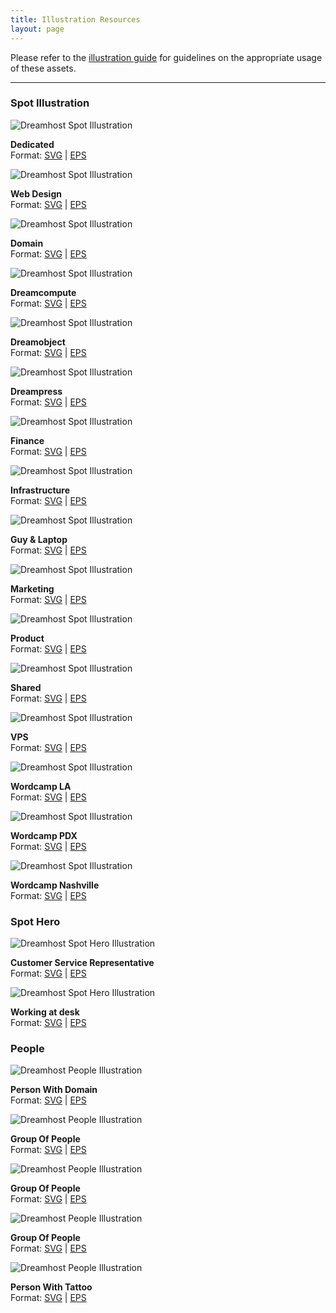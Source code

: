 ```yaml
---
title: Illustration Resources
layout: page
---
```


<p class="t-4">Please refer to the <a href="{{site.baseurl}}/marketing/illustrationguide/">illustration guide</a> for guidelines on the appropriate usage of these assets.</p>

<hr />

<div class="u-clearfix">
	<h3 class="m-bottom-2">Spot Illustration</h3>
	<div class="g-1_4">
		<img class="m-bottom-0 p-bottom-0" src="{{site.baseurl}}/assets/images/illustration/resource/spot/s-ill-dedicated.svg" alt="Dreamhost Spot Illustration" />
		<p class="p-2 bg-c-g100 t-center"><strong>Dedicated</strong><br /> Format: <a href="{{site.baseurl}}/assets/images/illustration/resource/spot/s-ill-dedicated.svg" download>SVG</a> | <a href="{{site.baseurl}}/assets/images/illustration/resource/spot/s-ill-dedicated.eps" download>EPS</a></p>
	</div>
	<div class="g-1_4">
		<img class="m-bottom-0 p-bottom-0" src="{{site.baseurl}}/assets/images/illustration/resource/spot/s-ill-design.svg" alt="Dreamhost Spot Illustration" />
		<p class="p-2 bg-c-g100 t-center"><strong>Web Design</strong><br /> Format: <a href="{{site.baseurl}}/assets/images/illustration/resource/spot/s-ill-design.svg" download>SVG</a> | <a href="{{site.baseurl}}/assets/images/illustration/resource/spot/s-ill-design.eps" download>EPS</a></p>
	</div>
	<div class="g-1_4">
		<img class="m-bottom-0 p-bottom-0" src="{{site.baseurl}}/assets/images/illustration/resource/spot/s-ill-domain.svg" alt="Dreamhost Spot Illustration" />
		<p class="p-2 bg-c-g100 t-center"><strong>Domain</strong><br /> Format: <a href="{{site.baseurl}}/assets/images/illustration/resource/spot/s-ill-domain.svg" download>SVG</a> | <a href="{{site.baseurl}}/assets/images/illustration/resource/spot/s-ill-domain.eps" download>EPS</a></p>
	</div>
	<div class="g-1_4">
		<img class="m-bottom-0 p-bottom-0" src="{{site.baseurl}}/assets/images/illustration/resource/spot/s-ill-dreamcompute.svg" alt="Dreamhost Spot Illustration" />
		<p class="p-2 bg-c-g100 t-center"><strong>Dreamcompute</strong><br /> Format: <a href="{{site.baseurl}}/assets/images/illustration/resource/spot/s-ill-dreamcompute.svg" download>SVG</a> | <a href="{{site.baseurl}}/assets/images/illustration/resource/spot/s-ill-dreamcompute.eps" download>EPS</a></p>
	</div>
</div>
<div class="u-clearfix">
	<div class="g-1_4">
		<img class="m-bottom-0 p-bottom-0" src="{{site.baseurl}}/assets/images/illustration/resource/spot/s-ill-dreamobject.svg" alt="Dreamhost Spot Illustration" />
		<p class="p-2 bg-c-g100 t-center"><strong>Dreamobject</strong><br /> Format: <a href="{{site.baseurl}}/assets/images/illustration/resource/spot/s-ill-dreamobject.svg" download>SVG</a> | <a href="{{site.baseurl}}/assets/images/illustration/resource/spot/s-ill-dreamobject.eps" download>EPS</a></p>
	</div>
	<div class="g-1_4">
		<img class="m-bottom-0 p-bottom-0" src="{{site.baseurl}}/assets/images/illustration/resource/spot/s-ill-dreampress.svg" alt="Dreamhost Spot Illustration" />
		<p class="p-2 bg-c-g100 t-center"><strong>Dreampress</strong><br /> Format: <a href="{{site.baseurl}}/assets/images/illustration/resource/spot/s-ill-dreampress.svg" download>SVG</a> | <a href="{{site.baseurl}}/assets/images/illustration/resource/spot/s-ill-dreampress.eps" download>EPS</a></p>
	</div>
	<div class="g-1_4">
		<img class="m-bottom-0 p-bottom-0" src="{{site.baseurl}}/assets/images/illustration/resource/spot/s-ill-finance.svg" alt="Dreamhost Spot Illustration" />
		<p class="p-2 bg-c-g100 t-center"><strong>Finance</strong><br /> Format: <a href="{{site.baseurl}}/assets/images/illustration/resource/spot/s-ill-finance.svg" download>SVG</a> | <a href="{{site.baseurl}}/assets/images/illustration/resource/spot/s-ill-finance.eps" download>EPS</a></p>
	</div>
	<div class="g-1_4">
		<img class="m-bottom-0 p-bottom-0" src="{{site.baseurl}}/assets/images/illustration/resource/spot/s-ill-infrastructure.svg" alt="Dreamhost Spot Illustration" />
		<p class="p-2 bg-c-g100 t-center"><strong>Infrastructure</strong><br /> Format: <a href="{{site.baseurl}}/assets/images/illustration/resource/spot/s-ill-infrastructure.svg" download>SVG</a> | <a href="{{site.baseurl}}/assets/images/illustration/resource/spot/s-ill-infrastructure.eps" download>EPS</a></p>
	</div>
</div>
<div class="u-clearfix">
	<div class="g-1_4">
		<img class="m-bottom-0 p-bottom-0" src="{{site.baseurl}}/assets/images/illustration/resource/spot/s-ill-laptop.svg" alt="Dreamhost Spot Illustration" />
		<p class="p-2 bg-c-g100 t-center"><strong>Guy &amp; Laptop</strong><br /> Format: <a href="{{site.baseurl}}/assets/images/illustration/resource/spot/s-ill-laptop.svg" download>SVG</a> | <a href="{{site.baseurl}}/assets/images/illustration/resource/spot/s-ill-laptop.eps" download>EPS</a></p>
	</div>
	<div class="g-1_4">
		<img class="m-bottom-0 p-bottom-0" src="{{site.baseurl}}/assets/images/illustration/resource/spot/s-ill-marketing.svg" alt="Dreamhost Spot Illustration" />
		<p class="p-2 bg-c-g100 t-center"><strong>Marketing</strong><br /> Format: <a href="{{site.baseurl}}/assets/images/illustration/resource/spot/s-ill-marketing.svg" download>SVG</a> | <a href="{{site.baseurl}}/assets/images/illustration/resource/spot/s-ill-marketing.eps" download>EPS</a></p>
	</div>
	<div class="g-1_4">
		<img class="m-bottom-0 p-bottom-0" src="{{site.baseurl}}/assets/images/illustration/resource/spot/s-ill-product.svg" alt="Dreamhost Spot Illustration" />
		<p class="p-2 bg-c-g100 t-center"><strong>Product</strong><br /> Format: <a href="{{site.baseurl}}/assets/images/illustration/resource/spot/s-ill-product.svg" download>SVG</a> | <a href="{{site.baseurl}}/assets/images/illustration/resource/spot/s-ill-product.eps" download>EPS</a></p>
	</div>
	<div class="g-1_4">
		<img class="m-bottom-0 p-bottom-0" src="{{site.baseurl}}/assets/images/illustration/resource/spot/s-ill-shared.svg" alt="Dreamhost Spot Illustration" />
		<p class="p-2 bg-c-g100 t-center"><strong>Shared</strong><br /> Format: <a href="{{site.baseurl}}/assets/images/illustration/resource/spot/s-ill-shared.svg" download>SVG</a> | <a href="{{site.baseurl}}/assets/images/illustration/resource/spot/s-ill-shared.eps" download>EPS</a></p>
	</div>
</div>
<div class="u-clearfix">
	<div class="g-1_4">
		<img class="m-bottom-0 p-bottom-0" src="{{site.baseurl}}/assets/images/illustration/resource/spot/s-ill-vps.svg" alt="Dreamhost Spot Illustration" />
		<p class="p-2 bg-c-g100 t-center"><strong>VPS</strong><br /> Format: <a href="{{site.baseurl}}/assets/images/illustration/resource/spot/s-ill-vps.svg" download>SVG</a> | <a href="{{site.baseurl}}/assets/images/illustration/resource/spot/s-ill-vps.eps" download>EPS</a></p>
	</div>
	<div class="g-1_4">
		<img class="m-bottom-0 p-bottom-0" src="{{site.baseurl}}/assets/images/illustration/resource/spot/s-ill-wordcamp-los-angeles.svg" alt="Dreamhost Spot Illustration" />
		<p class="p-2 bg-c-g100 t-center"><strong>Wordcamp LA</strong><br /> Format: <a href="{{site.baseurl}}/assets/images/illustration/resource/spot/s-ill-wordcamp-los-angeles.svg" download>SVG</a> | <a href="{{site.baseurl}}/assets/images/illustration/resource/spot/s-ill-wordcamp-los-angeles.eps" download>EPS</a></p>
	</div>
	<div class="g-1_4">
		<img class="m-bottom-0 p-bottom-0" src="{{site.baseurl}}/assets/images/illustration/resource/spot/s-ill-wordcamp-pdx.svg" alt="Dreamhost Spot Illustration" />
		<p class="p-2 bg-c-g100 t-center"><strong>Wordcamp PDX</strong><br /> Format: <a href="{{site.baseurl}}/assets/images/illustration/resource/spot/s-ill-wordcamp-pdx.svg" download>SVG</a> | <a href="{{site.baseurl}}/assets/images/illustration/resource/spot/s-ill-wordcamp-pdx.eps" download>EPS</a></p>
	</div>
	<div class="g-1_4">
		<img class="m-bottom-0 p-bottom-0" src="{{site.baseurl}}/assets/images/illustration/resource/spot/s-ill-wordcamp-us-nashville.svg" alt="Dreamhost Spot Illustration" />
		<p class="p-2 bg-c-g100 t-center"><strong>Wordcamp Nashville</strong><br /> Format: <a href="{{site.baseurl}}/assets/images/illustration/resource/spot/s-ill-wordcamp-us-nashville.svg" download>SVG</a> | <a href="{{site.baseurl}}/assets/images/illustration/resource/spot/s-ill-wordcamp-us-nashville.eps" download>EPS</a></p>
	</div>
</div>



<div class="u-clearfix">
<h3 class="m-top-4 m-bottom-2">Spot Hero</h3>
<div class="g-1_2">
	<img class="m-bottom-0 p-bottom-0" src="{{site.baseurl}}/assets/images/illustration/resource/hero/s-h-ill-customer-service.svg" alt="Dreamhost Spot Hero Illustration" />
	<p class="p-2 bg-c-g100 t-center"><strong>Customer Service Representative</strong><br /> Format: <a href="{{site.baseurl}}/assets/images/illustration/resource/hero/s-h-ill-customer-service.svg" download>SVG</a> | <a href="{{site.baseurl}}/assets/images/illustration/resource/hero/s-h-ill-customer-service.eps" download>EPS</a></p>
</div>
<div class="g-1_2">
	<img class="m-bottom-0 p-bottom-0" src="{{site.baseurl}}/assets/images/illustration/resource/hero/s-h-ill-atdesk.svg" alt="Dreamhost Spot Hero Illustration" />
	<p class="p-2 bg-c-g100 t-center"><strong>Working at desk</strong><br /> Format: <a href="{{site.baseurl}}/assets/images/illustration/resource/hero/s-h-ill-atdesk.svg" download>SVG</a> | <a href="{{site.baseurl}}/assets/images/illustration/resource/hero/s-h-ill-atdesk.eps" download>EPS</a></p>
</div>
</div>

<div class="u-clearfix">
	<h3 class="m-top-4 m-bottom-2">People</h3>
	<div class="g-1_4">
		<img class="m-bottom-0 p-bottom-0" src="{{site.baseurl}}/assets/images/illustration/resource/people/p-ill-domain.svg" alt="Dreamhost People Illustration" />
		<p class="p-2 bg-c-g100 t-center"><strong>Person With Domain</strong><br /> Format: <a href="{{site.baseurl}}/assets/images/illustration/resource/people/p-ill-domain.svg" download>SVG</a> | <a href="{{site.baseurl}}/assets/images/illustration/resource/people/p-ill-domain.eps" download>EPS</a></p>
	</div>
	<div class="g-1_4">
		<img class="m-bottom-0 p-bottom-0" src="{{site.baseurl}}/assets/images/illustration/resource/people/p-ill-g1.svg" alt="Dreamhost People Illustration" />
		<p class="p-2 bg-c-g100 t-center"><strong>Group Of People</strong><br /> Format: <a href="{{site.baseurl}}/assets/images/illustration/resource/people/p-ill-g1.svg" download>SVG</a> | <a href="{{site.baseurl}}/assets/images/illustration/resource/people/p-ill-g1.eps" download>EPS</a></p>
	</div>
	<div class="g-1_4">
		<img class="m-bottom-0 p-bottom-0" src="{{site.baseurl}}/assets/images/illustration/resource/people/p-ill-g2.svg" alt="Dreamhost People Illustration" />
		<p class="p-2 bg-c-g100 t-center"><strong>Group Of People</strong><br /> Format: <a href="{{site.baseurl}}/assets/images/illustration/resource/people/p-ill-g2.svg" download>SVG</a> | <a href="{{site.baseurl}}/assets/images/illustration/resource/people/p-ill-g2.eps" download>EPS</a></p>
	</div>
	<div class="g-1_4">
		<img class="m-bottom-0 p-bottom-0" src="{{site.baseurl}}/assets/images/illustration/resource/people/p-ill-g3.svg" alt="Dreamhost People Illustration" />
		<p class="p-2 bg-c-g100 t-center"><strong>Group Of People</strong><br /> Format: <a href="{{site.baseurl}}/assets/images/illustration/resource/people/p-ill-g3.svg" download>SVG</a> | <a href="{{site.baseurl}}/assets/images/illustration/resource/people/p-ill-g3.eps" download>EPS</a></p>
	</div>
</div>
<div class="u-clearfix">
	<div class="g-1_4">
		<img class="m-bottom-0 p-bottom-0" src="{{site.baseurl}}/assets/images/illustration/resource/people/p-ill-w-tattoo.svg" alt="Dreamhost People Illustration" />
		<p class="p-2 bg-c-g100 t-center"><strong>Person With Tattoo</strong><br /> Format: <a href="{{site.baseurl}}/assets/images/illustration/resource/people/p-ill-w-tattoo.svg" download>SVG</a> | <a href="{{site.baseurl}}/assets/images/illustration/resource/people/p-ill-w-tattoo.eps" download>EPS</a></p>
	</div>
</div>